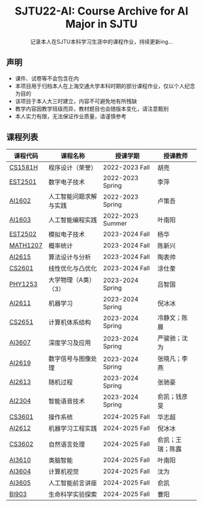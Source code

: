 <h1 align='center'>
SJTU22-AI: Course Archive for AI Major in SJTU
</h1>
<p align='center'>
记录本人在SJTU本科学习生涯中的课程作业，持续更新ing...
</p>

## 声明

- 课件、试卷等不会包含在内
- 本项目用于归档本人在上海交通大学本科时期的部分课程作业，仅以个人纪念为目的
- 该项目于本人大三时建立，内容不可避免地有所残缺
- 教学内容因教学班级而异，教材题目也会随版本变化，请注意甄别
- 本人实力有限，无法保证作业质量，请谨慎参考

## 课程列表

|课程代码                                  |课程名称                  |授课学期        |授课教师         |
|------------------------------------------|--------------------------|----------------|-----------------|
|[CS1581H](./CS1581H%20程序设计（荣誉）)    |程序设计（荣誉）           |2022-2023 Fall  |胡亮             |
|[EST2501](./EST2501%20数字电子技术)        |数字电子技术              |2022-2023 Spring |李萍            |
|[AI1602](./AI1602%20人工智能问题求解与实践) |人工智能问题求解与实践     |2022-2023 Spring|卢策吾           |
|[AI1603](./AI1603%20人工智能编程实践)      |人工智能编程实践           |2022-2023 Summer|叶南阳           |
|[EST2502](./EST2502%20模拟电子技术)        |模拟电子技术              |2023-2024 Fall   |杨华             |
|[MATH1207](./MATH1207%20概率统计)          |概率统计                  |2023-2024 Fall  |陈新兴           |
|[AI2615](./AI2615%20算法设计与分析)        |算法设计与分析             |2023-2024 Fall  |陶表帅           |
|[CS2601](./CS2601%20线性优化与凸优化)      |线性优化与凸优化           |2023-2024 Fall   |涂仕奎           |
|[PHY1253](./PHY1253%20大学物理（A类）（3）)|大学物理（A类）（3）       |2023-2024 Spring |吕智国           |
|[AI2611](./AI2611%20机器学习)             |机器学习                   |2023-2024 Spring |倪冰冰          |
|[CS2651](./CS2651%20计算机体系结构)        |计算机体系结构             |2023-2024 Spring |冷静文；陈晨    |
|[AI3607](./AI3607%20深度学习及应用)        |深度学习及应用             |2023-2024 Spring |严骏驰；沈为    |
|[AI2619](./AI2619%20数字信号与图像处理)    |数字信号与图像处理         |2023-2024 Spring |张晓凡；李燕     |
|[AI2613](./AI2613%20随机过程)             |随机过程                   |2023-2024 Spring |张驰豪          |
|[AI2304](./AI2304%20智能语音技术)         |智能语音技术               |2023-2024 Spring |俞凯；钱彦旻     |
|[CS3601](./CS3601%20操作系统)             |操作系统                   |2024-2025 Fall   |华志超          |
|[AI2612](./AI2612%20机器学习工程实践)     |机器学习工程实践            |2024-2025 Fall   |倪冰冰          |
|[CS3602](./CS3602%20自然语言处理)         |自然语言处理               |2024-2025 Fall   |俞凯；王瑞；陈露 |
|[AI3610](./AI3610%20类脑智能)             |类脑智能                   |2024-2025 Fall   |叶南阳         |
|[AI3604](./AI3604%20计算机视觉)           |计算机视觉                 |2024-2025 Fall   |沈为            |
|[AI3605](./AI3605%20人工智能前沿讲座)      |人工智能前言讲座           |2024-2025 Fall   |俞凯           |
|[BI903](./BI903%20生命科学实验探索)        |生命科学实验探索           |2024-2025 Fall   |曹阳           |